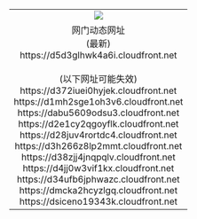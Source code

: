 ﻿<table>
  <tr></tr>
  <tr><td colspan=2 align=center><img src="https://d5d3glhwk4a6i.cloudfront.net/Up/oGate.jpg" /></td></tr>
  <tr><td colspan=2 align=center>网门动态网址<br/>(最新)
<br>https://d5d3glhwk4a6i.cloudfront.net
<br/><br/>(以下网址可能失效)
<br>https://d372iuei0hyjek.cloudfront.net
<br>https://d1mh2sge1oh3v6.cloudfront.net
<br>https://dabu5609odsu3.cloudfront.net
<br>https://d2e1cy2qgoyflk.cloudfront.net
<br>https://d28juv4rortdc4.cloudfront.net
<br>https://d3h266z8lp2mmt.cloudfront.net
<br>https://d38zjj4jnqpqlv.cloudfront.net
<br>https://d4jj0w3vif1kx.cloudfront.net
<br>https://d34ufb6jphwazc.cloudfront.net
<br>https://dmcka2hcyzlgq.cloudfront.net
<br>https://dsiceno19343k.cloudfront.net
    </td>
  </tr>
</table>
